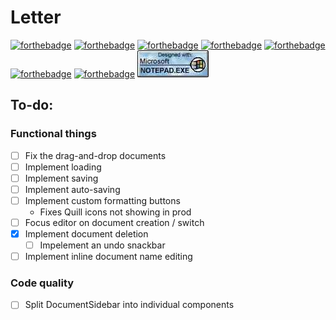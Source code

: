 # Letter

[![forthebadge](https://forthebadge.com/images/badges/powered-by-electricity.svg)](https://forthebadge.com)
[![forthebadge](https://forthebadge.com/images/badges/gluten-free.svg)](https://forthebadge.com)
[![forthebadge](https://forthebadge.com/images/badges/built-with-love.svg)](https://forthebadge.com)
[![forthebadge](https://forthebadge.com/images/badges/uses-html.svg)](https://forthebadge.com)
[![forthebadge](https://forthebadge.com/images/badges/contains-cat-gifs.svg)](https://forthebadge.com)
[![forthebadge](https://forthebadge.com/images/badges/uses-badges.svg)](https://forthebadge.com)
[![forthebadge](https://forthebadge.com/images/badges/compatibility-betamax.svg)](https://forthebadge.com)
![Designed with Notepad](https://raw.githubusercontent.com/HonbraDev/lettereditor/master/public/notepad.png)

## To-do:

### Functional things

- [ ] Fix the drag-and-drop documents
- [ ] Implement loading
- [ ] Implement saving
- [ ] Implement auto-saving
- [ ] Implement custom formatting buttons
  - Fixes Quill icons not showing in prod
- [ ] Focus editor on document creation / switch
- [x] Implement document deletion
  - [ ] Impelement an undo snackbar
- [ ] Implement inline document name editing

### Code quality

- [ ] Split DocumentSidebar into individual components
